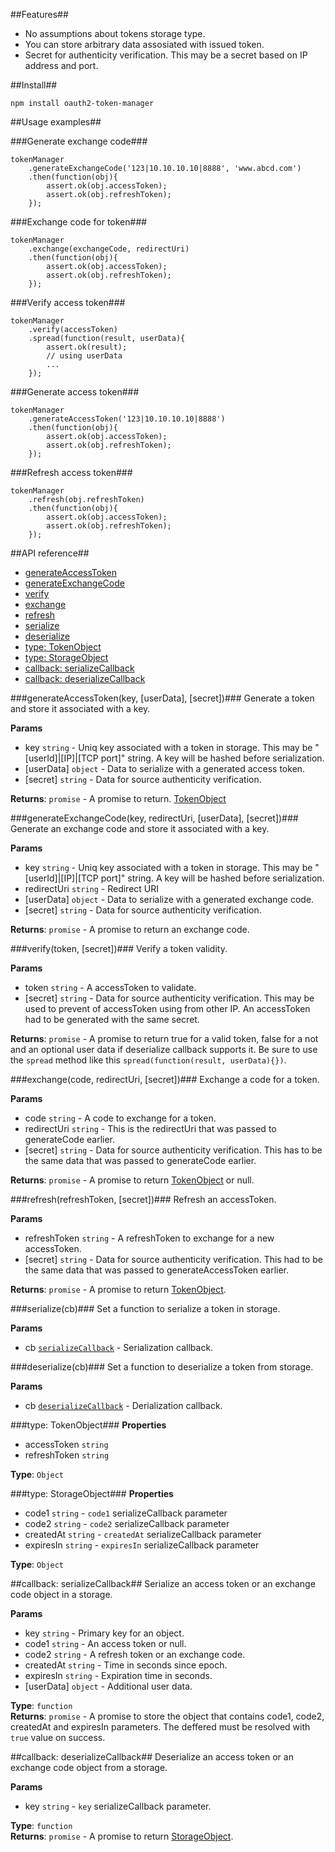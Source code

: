 ##Features##

* No assumptions about tokens storage type.
* You can store arbitrary data assosiated with issued token.
* Secret for authenticity verification. This may be a secret based on IP address and port.

##Install##

`npm install oauth2-token-manager`

##Usage examples##

###Generate exchange code###

```
tokenManager
	.generateExchangeCode('123|10.10.10.10|8888', 'www.abcd.com')
    .then(function(obj){
    	assert.ok(obj.accessToken);
    	assert.ok(obj.refreshToken);
    });
```

###Exchange code for token###

```
tokenManager
	.exchange(exchangeCode, redirectUri)
	.then(function(obj){
    	assert.ok(obj.accessToken);
		assert.ok(obj.refreshToken);
    });
```

###Verify access token###

```
tokenManager
	.verify(accessToken)
	.spread(function(result, userData){
    	assert.ok(result);
        // using userData
        ...
    });
```

###Generate access token###

```
tokenManager
	.generateAccessToken('123|10.10.10.10|8888')
	.then(function(obj){
    	assert.ok(obj.accessToken);
		assert.ok(obj.refreshToken);
    });    	
```

###Refresh access token###

```
tokenManager
	.refresh(obj.refreshToken)
    .then(function(obj){
    	assert.ok(obj.accessToken);
		assert.ok(obj.refreshToken);
    });
```

##API reference##

* [generateAccessToken](#generateAccessToken)
* [generateExchangeCode](#generateExchangeCode)
* [verify](#verify)
* [exchange](#exchange)
* [refresh](#refresh)
* [serialize](#serialize)
* [deserialize](#deserialize)
* [type: TokenObject](#TokenObject)
* [type: StorageObject](#StorageObject)
* [callback: serializeCallback](#serializeCallback)
* [callback: deserializeCallback](#deserializeCallback)

<a name="generateAccessToken"></a>
###generateAccessToken(key, [userData], [secret])###
Generate a token and store it associated with a key.

**Params**

- key `string` - Uniq key associated with a token in storage. This may be "[userId]|[IP]|[TCP port]" string. A key will be hashed before serialization.
- \[userData\] `object` - Data to serialize with a generated access token.  
- \[secret\] `string` - Data for source authenticity verification.  

**Returns**: `promise` - A promise to return.								[TokenObject](#TokenObject)

<a name="generateExchangeCode"></a>
###generateExchangeCode(key, redirectUri, [userData], [secret])###
Generate an exchange code and store it associated with a key.

**Params**

- key `string` - Uniq key associated with a token in storage. This may be "[userId]|[IP]|[TCP port]" string. A key will be hashed before serialization.
- redirectUri `string` - Redirect URI  
- \[userData\] `object` - Data to serialize with a generated exchange code.  
- \[secret\] `string` - Data for source authenticity verification.  

**Returns**: `promise` - A promise to return an exchange code.

<a name="verify"></a>
###verify(token, [secret])###
Verify a token validity.

**Params**

- token `string` - A accessToken to validate.  
- \[secret\] `string` - Data for source authenticity verification.		 This may be used to prevent of accessToken using from other IP.			An accessToken had to be generated with the same secret.  

**Returns**: `promise` - A promise to return true for a valid token, false for a not and an optional user data if deserialize callback supports it.		Be sure to use the `spread` method like this `spread(function(result, userData){})`.

<a name="exchange"></a>
###exchange(code, redirectUri, [secret])###
Exchange a code for a token.

**Params**

- code `string` - A code to exchange for a token.  
- redirectUri `string` - This is the redirectUri that was passed to generateCode earlier.  
- \[secret\] `string` - Data for source authenticity verification. This has to be the same data that was passed to generateCode earlier.  

**Returns**: `promise` - A promise to return [TokenObject](#TokenObject) or null.

<a name="refresh"></a>
###refresh(refreshToken, [secret])###
Refresh an accessToken.

**Params**

- refreshToken `string` - A refreshToken to exchange for a new accessToken.  
- \[secret\] `string` - Data for source authenticity verification. This had to be the same data that was passed to generateAccessToken earlier.  

**Returns**: `promise` - A promise to return [TokenObject](#TokenObject).

<a name="serialize"></a>
###serialize(cb)###
Set a function to serialize a token in storage.

**Params**

- cb <code>[serializeCallback](#serializeCallback)</code> - Serialization callback.

<a name="deserialize"></a>
###deserialize(cb)###
Set a function to deserialize a token from storage.

**Params**

- cb <code>[deserializeCallback](#deserializeCallback)</code> - Derialization callback.

<a name="TokenObject"></a>
###type: TokenObject###
**Properties**

- accessToken `string`  
- refreshToken `string`  

**Type**: `Object`

<a name="StorageObject"></a>
###type: StorageObject###
**Properties**

- code1 `string` - `code1` serializeCallback parameter  
- code2 `string` - `code2` serializeCallback parameter  
- createdAt `string` - `createdAt` serializeCallback parameter  
- expiresIn `string` - `expiresIn` serializeCallback parameter  

**Type**: `Object`

<a name="serializeCallback"></a>
##callback: serializeCallback##
Serialize an access token or an exchange code object in a storage.

**Params**

- key `string` - Primary key for an object.  
- code1 `string` - An access token or null.  
- code2 `string` - A refresh token or an exchange code.  
- createdAt `string` - Time in seconds since epoch.  
- expiresIn `string` - Expiration time in seconds.  
- \[userData\] `object` - Additional user data.  

**Type**: `function`  
**Returns**: `promise` - A promise to store the object that contains code1, code2, createdAt and expiresIn parameters.                       The deffered must be resolved with `true` value on success.

<a name="deserializeCallback"></a>
##callback: deserializeCallback##
Deserialize an access token or an exchange code object from a storage.

**Params**

- key `string` - `key` serializeCallback parameter.  

**Type**: `function`  
**Returns**: `promise` - A promise to return [StorageObject](#StorageObject).  
